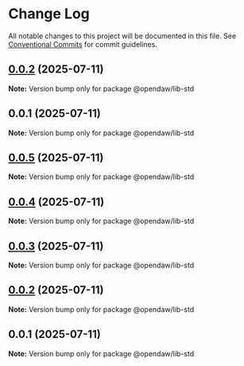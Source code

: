 # Change Log

All notable changes to this project will be documented in this file.
See [Conventional Commits](https://conventionalcommits.org) for commit guidelines.

## [0.0.2](https://github.com/andremichelle/openDAW/compare/@opendaw/lib-std@0.0.1...@opendaw/lib-std@0.0.2) (2025-07-11)

**Note:** Version bump only for package @opendaw/lib-std

## 0.0.1 (2025-07-11)

**Note:** Version bump only for package @opendaw/lib-std

## [0.0.5](https://github.com/andremichelle/opendaw-turbo/compare/@opendaw/lib-std@0.0.4...@opendaw/lib-std@0.0.5) (2025-07-11)

**Note:** Version bump only for package @opendaw/lib-std

## [0.0.4](https://github.com/andremichelle/opendaw-turbo/compare/@opendaw/lib-std@0.0.3...@opendaw/lib-std@0.0.4) (2025-07-11)

**Note:** Version bump only for package @opendaw/lib-std

## [0.0.3](https://github.com/andremichelle/opendaw-turbo/compare/@opendaw/lib-std@0.0.2...@opendaw/lib-std@0.0.3) (2025-07-11)

**Note:** Version bump only for package @opendaw/lib-std

## [0.0.2](https://github.com/andremichelle/opendaw-turbo/compare/@opendaw/lib-std@0.0.1...@opendaw/lib-std@0.0.2) (2025-07-11)

**Note:** Version bump only for package @opendaw/lib-std

## 0.0.1 (2025-07-11)

**Note:** Version bump only for package @opendaw/lib-std
